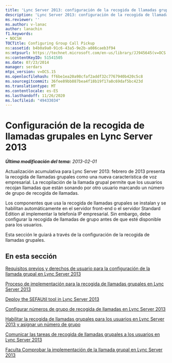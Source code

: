 ```yaml
---
title: 'Lync Server 2013: configuración de la recogida de llamadas grupales'
description: 'Lync Server 2013: configuración de la recogida de llamadas grupales.'
ms.reviewer: ''
ms.author: v-lanac
author: lanachin
f1.keywords:
- NOCSH
TOCTitle: Configuring Group Call Pickup
ms:assetid: b4b0a9a0-91c6-43a5-9e2b-a086caeb3f94
ms:mtpsurl: https://technet.microsoft.com/en-us/library/JJ945645(v=OCS.15)
ms:contentKeyID: 51541505
ms.date: 07/23/2014
manager: serdars
mtps_version: v=OCS.15
ms.openlocfilehash: ff6be1ea20a98cfaf2addf32c7767940b420c5c8
ms.sourcegitcommit: 36fee89bb887bea4f18b19f17a8c69daf5bc423d
ms.translationtype: MT
ms.contentlocale: es-ES
ms.lasthandoff: 11/26/2020
ms.locfileid: "49433034"
---
```

# <a name="configuring-group-call-pickup-in-lync-server-2013"></a>Configuración de la recogida de llamadas grupales en Lync Server 2013

<div data-xmlns="http://www.w3.org/1999/xhtml">

<div class="topic" data-xmlns="http://www.w3.org/1999/xhtml" data-msxsl="urn:schemas-microsoft-com:xslt" data-cs="https://msdn.microsoft.com/">

<div data-asp="https://msdn2.microsoft.com/asp">



</div>

<div id="mainSection">

<div id="mainBody">

<span> </span>

_**Última modificación del tema:** 2013-02-01_

Actualización acumulativa para Lync Server 2013: febrero de 2013 presenta la recogida de llamadas grupales como una nueva característica de voz empresarial. La recopilación de la llamada grupal permite que los usuarios recojan llamadas que están sonando por otro usuario marcando un número de grupo de recogida de llamadas.

Los componentes que usa la recogida de llamadas grupales se instalan y se habilitan automáticamente en el servidor front-end o el servidor Standard Edition al implementar la telefonía IP empresarial. Sin embargo, debe configurar la recogida de llamadas de grupo antes de que esté disponible para los usuarios.

Esta sección le guiará a través de la configuración de la recogida de llamadas grupales.

<div>

## <a name="in-this-section"></a>En esta sección

[Requisitos previos y derechos de usuario para la configuración de la llamada grupal en Lync Server 2013](lync-server-2013-group-call-pickup-configuration-prerequisites-and-user-rights.md)

[Proceso de implementación para la recogida de llamadas grupales en Lync Server 2013](lync-server-2013-deployment-process-for-group-call-pickup.md)

[Deploy the SEFAUtil tool in Lync Server 2013](lync-server-2013-deploy-the-sefautil-tool.md)

[Configurar números de grupo de recogida de llamadas en Lync Server 2013](lync-server-2013-configure-call-pickup-group-numbers.md)

[Habilitar la recogida de llamadas grupales para los usuarios en Lync Server 2013 y asignar un número de grupo](lync-server-2013-enable-group-call-pickup-for-users-and-assign-a-group-number.md)

[Comunicar las tareas de recogida de llamadas grupales a los usuarios en Lync Server 2013](lync-server-2013-communicate-group-call-pickup-assignment-to-users.md)

[Faculta Comprobar la implementación de la llamada grupal en Lync Server 2013](lync-server-2013-optional-verify-the-group-call-pickup-deployment.md)

</div>

</div>

<span> </span>

</div>

</div>

</div>

